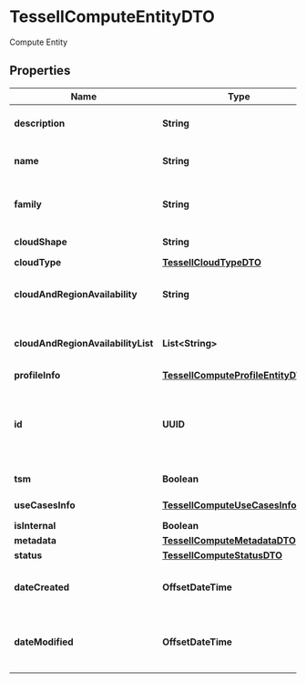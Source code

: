 

# TessellComputeEntityDTO

Compute Entity

## Properties

Name | Type | Description | Notes
------------ | ------------- | ------------- | -------------
**description** | **String** | Description of the Compute. |  [optional]
**name** | **String** | Name of the Tessell Compute. |  [optional]
**family** | **String** | Name of the Tessell Compute Family. |  [optional]
**cloudShape** | **String** | Cloud Shape. |  [optional]
**cloudType** | [**TessellCloudTypeDTO**](TessellCloudTypeDTO.md) | Cloud Type. |  [optional]
**cloudAndRegionAvailability** | **String** | Cloud location and region details.. |  [optional]
**cloudAndRegionAvailabilityList** | **List&lt;String&gt;** | Cloud location and region details.. |  [optional]
**profileInfo** | [**TessellComputeProfileEntityDTO**](TessellComputeProfileEntityDTO.md) |  |  [optional]
**id** | **UUID** | If provided, then use the provided uuid as the compute identifier. |  [optional]
**tsm** | **Boolean** | Is TSM Shape |  [optional]
**useCasesInfo** | [**TessellComputeUseCasesInfoDTO**](TessellComputeUseCasesInfoDTO.md) | List of Use Cases |  [optional]
**isInternal** | **Boolean** | Is Internal |  [optional]
**metadata** | [**TessellComputeMetadataDTO**](TessellComputeMetadataDTO.md) |  |  [optional]
**status** | [**TessellComputeStatusDTO**](TessellComputeStatusDTO.md) |  |  [optional]
**dateCreated** | **OffsetDateTime** | Timestamp when the entity was created |  [optional]
**dateModified** | **OffsetDateTime** | Timestamp when the entity was last modified |  [optional]



